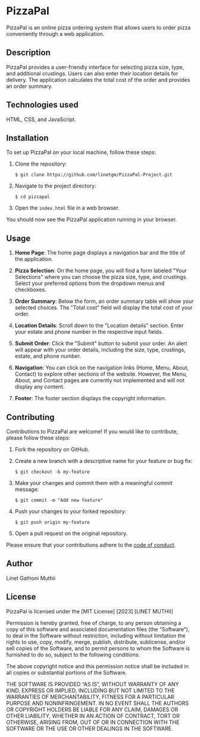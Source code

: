 # PizzaPal

PizzaPal is an online pizza ordering system that allows users to order pizza conveniently through a web application.

## Description

PizzaPal provides a user-friendly interface for selecting pizza size, type, and additional crustings. Users can also enter their location details for delivery. The application calculates the total cost of the order and provides an order summary. 

## Technologies used

HTML, CSS, and JavaScript.

## Installation

To set up PizzaPal on your local machine, follow these steps:

1. Clone the repository:

   ```
   $ git clone https://github.com/linetgm/PizzaPal-Project.git
   ```

2. Navigate to the project directory:

   ```
   $ cd pizzapal
   ```

3. Open the `index.html` file in a web browser.

You should now see the PizzaPal application running in your browser.

## Usage

1. **Home Page**: The home page displays a navigation bar and the title of the application.

2. **Pizza Selection**: On the home page, you will find a form labeled "Your Selections" where you can choose the pizza size, type, and crustings. Select your preferred options from the dropdown menus and checkboxes.

3. **Order Summary**: Below the form, an order summary table will show your selected choices. The "Total cost" field will display the total cost of your order.

4. **Location Details**: Scroll down to the "Location details" section. Enter your estate and phone number in the respective input fields.

5. **Submit Order**: Click the "Submit" button to submit your order. An alert will appear with your order details, including the size, type, crustings, estate, and phone number.

6. **Navigation**: You can click on the navigation links (Home, Menu, About, Contact) to explore other sections of the website. However, the Menu, About, and Contact pages are currently not implemented and will not display any content.

7. **Footer**: The footer section displays the copyright information.

## Contributing

Contributions to PizzaPal are welcome! If you would like to contribute, please follow these steps:

1. Fork the repository on GitHub.

2. Create a new branch with a descriptive name for your feature or bug fix:

   ```
   $ git checkout -b my-feature
   ```

3. Make your changes and commit them with a meaningful commit message:

   ```
   $ git commit -m "Add new feature"
   ```

4. Push your changes to your forked repository:

   ```
   $ git push origin my-feature
   ```

5. Open a pull request on the original repository.

Please ensure that your contributions adhere to the [code of conduct](CODE_OF_CONDUCT.md).

## Author

Linet Gathoni Muthii

## License

PizzaPal is licensed under the [MIT License] [2023] [LINET MUTHII]

Permission is hereby granted, free of charge, to any person obtaining a copy of this software and associated documentation files (the “Software”), to deal in the Software without restriction, including without limitation the rights to use, copy, modify, merge, publish, distribute, sublicense, and/or sell copies of the Software, and to permit persons to whom the Software is furnished to do so, subject to the following conditions:

The above copyright notice and this permission notice shall be included in all copies or substantial portions of the Software.

THE SOFTWARE IS PROVIDED “AS IS”, WITHOUT WARRANTY OF ANY KIND, EXPRESS OR IMPLIED, INCLUDING BUT NOT LIMITED TO THE WARRANTIES OF MERCHANTABILITY, FITNESS FOR A PARTICULAR PURPOSE AND NONINFRINGEMENT. IN NO EVENT SHALL THE AUTHORS OR COPYRIGHT HOLDERS BE LIABLE FOR ANY CLAIM, DAMAGES OR OTHER LIABILITY, WHETHER IN AN ACTION OF CONTRACT, TORT OR OTHERWISE, ARISING FROM, OUT OF OR IN CONNECTION WITH THE SOFTWARE OR THE USE OR OTHER DEALINGS IN THE SOFTWARE.


